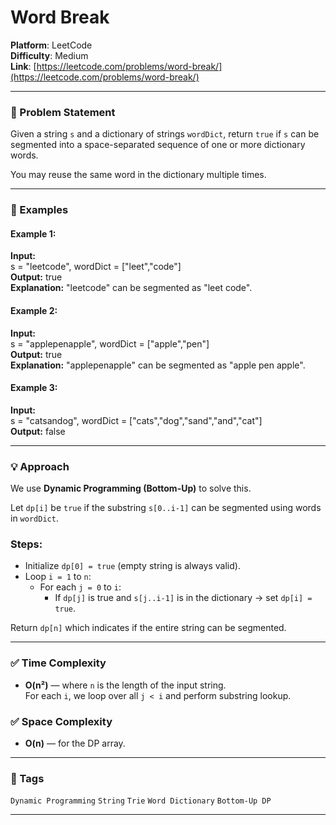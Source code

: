 # Word Break

**Platform**: LeetCode  
**Difficulty**: Medium  
**Link**: [https://leetcode.com/problems/word-break/](https://leetcode.com/problems/word-break/)

---

### 🧠 Problem Statement

Given a string `s` and a dictionary of strings `wordDict`, return `true` if `s` can be segmented into a space-separated sequence of one or more dictionary words.

You may reuse the same word in the dictionary multiple times.

---

### 🧪 Examples

#### Example 1:
**Input:**  
s = "leetcode", wordDict = ["leet","code"]  
**Output:** true  
**Explanation:** "leetcode" can be segmented as "leet code".

#### Example 2:
**Input:**  
s = "applepenapple", wordDict = ["apple","pen"]  
**Output:** true  
**Explanation:** "applepenapple" can be segmented as "apple pen apple".

#### Example 3:
**Input:**  
s = "catsandog", wordDict = ["cats","dog","sand","and","cat"]  
**Output:** false

---

### 💡 Approach

We use **Dynamic Programming (Bottom-Up)** to solve this.

Let `dp[i]` be `true` if the substring `s[0..i-1]` can be segmented using words in `wordDict`.

### Steps:
- Initialize `dp[0] = true` (empty string is always valid).
- Loop `i = 1` to `n`:
    - For each `j = 0` to `i`:
        - If `dp[j]` is true and `s[j..i-1]` is in the dictionary → set `dp[i] = true`.

Return `dp[n]` which indicates if the entire string can be segmented.

---

### ✅ Time Complexity

- **O(n²)** — where `n` is the length of the input string.  
  For each `i`, we loop over all `j < i` and perform substring lookup.

### ✅ Space Complexity

- **O(n)** — for the DP array.

---

### 📌 Tags

`Dynamic Programming` `String` `Trie` `Word Dictionary` `Bottom-Up DP`

---